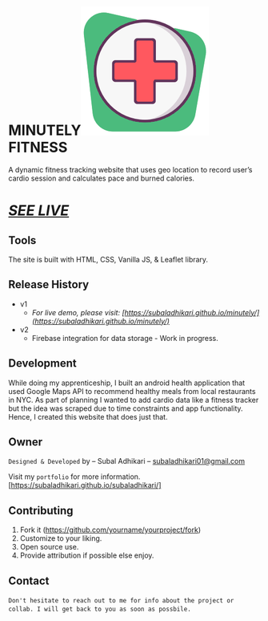 # MINUTELY![alt text](https://github.com/subaladhikari/minutely/blob/master/img/icon.png)FITNESS
A dynamic fitness tracking website that uses geo
location to record user’s cardio session and
calculates pace and burned calories. 
<br>
# _[SEE LIVE](https://subaladhikari.github.io/minutely/)_

## Tools
The site is built with HTML, CSS, Vanilla JS, & Leaflet library.

## Release History
* v1
    * _For live demo, please visit: [https://subaladhikari.github.io/minutely/](https://subaladhikari.github.io/minutely/)_
* v2
    * Firebase integration for data storage - Work in progress.

## Development
While doing my apprenticeship, I built an android health application that used Google Maps API to recommend healthy meals from local restaurants in NYC. As part of planning I wanted to add cardio data like a fitness tracker but the idea was scraped due to time constraints and app functionality. Hence, I created this website that does just that. 

## Owner
``Designed & Developed`` by – Subal Adhikari – subaladhikari01@gmail.com

Visit my ``portfolio`` for more information.
[https://subaladhikari.github.io/subaladhikari/]

## Contributing
1. Fork it (<https://github.com/yourname/yourproject/fork>)
2. Customize to your liking.
3. Open source use.
4. Provide attribution if possible else enjoy.

## Contact
``Don't hesitate to reach out to me for info about the project or collab. I will get back to you as soon as possbile.``



